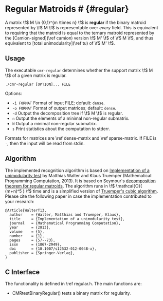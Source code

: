 # Regular Matroids # {#regular}

A matrix \f$ M \in \{0,1\}^{m \times n} \f$ is **regular** if the binary matroid represented by \f$ M \f$ is representable over *every* field.
This is equivalent to requiring that the matroid is equal to the ternary matroid represented by the [Camion-signed](\ref camion) version \f$ M' \f$ of \f$ M \f$, and thus equivalent to [total unimodularity](\ref tu) of \f$ M' \f$.


## Usage ##

The executable `cmr-regular` determines whether the support matrix \f$ M \f$ of a given matrix is regular.

    ./cmr-regular [OPTION]... FILE

Options:
  - `-i FORMAT` Format of input FILE; default: `dense`.
  - `-o FORMAT` Format of output matrices; default: `dense`.
  - `-d`        Output the decomposition tree if \f$ M \f$ is regular.
  - `n`         Output the elements of a minimal non-regular submatrix.
  - `N`         Output a minimal non-regular submatrix.
  - `s`         Print statistics about the computation to stderr.

Formats for matrices are \ref dense-matrix and \ref sparse-matrix.
If FILE is `-`, then the input will be read from stdin.

## Algorithm ##

The implemented recognition algorithm is based on [Implementation of a unimodularity test](https://doi.org/10.1007/s12532-012-0048-x) by Matthias Walter and Klaus Truemper (Mathematical Programming Computation, 2013).
It is based on Seymour's [decomposition theorem for regular matroids](https://doi.org/10.1016/0095-8956(80)90075-1).
The algorithm runs in \f$ \mathcal{O}( (m+n)^5 ) \f$ time and is a simplified version of [Truemper's cubic algorithm](https://doi.org/10.1016/0095-8956(90)90030-4).
Please cite the following paper in case the implementation contributed to your research:

    @Article{WalterT13,
      author    = {Walter, Matthias and Truemper, Klaus},
      title     = {Implementation of a unimodularity test},
      journal   = {Mathematical Programming Computation},
      year      = {2013},
      volume    = {5},
      number    = {1},
      pages     = {57--73},
      issn      = {1867-2949},
      doi       = {10.1007/s12532-012-0048-x},
      publisher = {Springer-Verlag},
    }

## C Interface ##

The functionality is defined in \ref regular.h.
The main functions are:

  - CMRtestBinaryRegular() tests a binary matrix for regularity.
